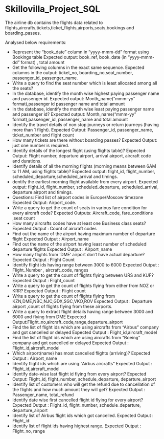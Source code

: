 # Skillovilla_Project_SQL

The airline db contains the flights data related to flights,aircrafts,tickets,ticket_flights,airports,seats,bookings and boarding_passes.

Analysed below requirements:

- Represent the “book_date” column in “yyyy-mmm-dd” format using Bookings table Expected output: book_ref, book_date (in “yyyy-mmm-dd” format) , total amount
- Get the following columns in the exact same sequence. Expected columns in the output: ticket_no, boarding_no,seat_number, passenger_id, passenger_name.
- Write a query to find the seat number which is least allocated among all the seats?
- In the database, identify the month wise highest paying passenger name and passenger id. Expected output: Month_name(“mmm-yy” format),passenger id passenger name and total amount
- In the database, identify the month wise least paying passenger name and passenger id? Expected output: Month_name(“mmm-yy” format),passenger_id, passenger_name and total amount
- Identify the travel details of non stop journeys or return journeys (having more than 1 flight). Expected Output: Passenger_id, passenger_name, ticket_number and flight count
- How many tickets are there without boarding passes? Expected Output: just one number is required.
- Identify details of the longest flight (using flights table)? Expected Output: Flight number, departure airport, arrival airport, aircraft code and durations.
- Identify details of all the morning flights (morning means between 6AM to 11 AM, using flights table)? Expected output: flight_id, flight_number, scheduled_departure,scheduled_arrival and timings.
- dentify the earliest morning flight available from every airport. Expected output: flight_id, flight_number, scheduled_departure, scheduled_arrival, departure airport and timings.
- Questions: Find list of airport codes in Europe/Moscow timezone Expected Output: Airport_code.
- Write a query to get the count of seats in various fare condition for every aircraft code? Expected Outputs: Aircraft_code, fare_conditions ,seat count
- How many aircrafts codes have at least one Business class seats? Expected Output : Count of aircraft codes
- Find out the name of the airport having maximum number of departure flight Expected Output : Airport_name
- Find out the name of the airport having least number of scheduled departure flights Expected Output : Airport_name
- How many flights from ‘DME’ airport don’t have actual departure? Expected Output : Flight Count
- Identify flight ids having range between 3000 to 6000 Expected Output : Flight_Number , aircraft_code, ranges
- Write a query to get the count of flights flying between URS and KUF? Expected Output : Flight_count
- Write a query to get the count of flights flying from either from NOZ or KRR? Expected Output : Flight count
- Write a query to get the count of flights flying from KZN,DME,NBC,NJC,GDX,SGC,VKO,ROV Expected Output : Departure airport ,count of flights flying from these airports.
- Write a query to extract flight details having range between 3000 and 6000 and flying from DME Expected Output:Flight_no,aircraft_code,range,departure_airport
- Find the list of flight ids which are using aircrafts from “Airbus” company and got cancelled or delayed Expected Output : Flight_id,aircraft_model
- Find the list of flight ids which are using aircrafts from “Boeing” company and got cancelled or delayed Expected Output : Flight_id,aircraft_model
- Which airport(name) has most cancelled flights (arriving)? Expected Output : Airport_name
- Identify flight ids which are using “Airbus aircrafts” Expected Output : Flight_id,aircraft_model
- Identify date-wise last flight id flying from every airport? Expected Output: Flight_id, flight_number, schedule_departure, departure_airport
- Identify list of customers who will get the refund due to cancellation of the flights and how much amount they will get? Expected Output : Passenger_name, total_refund
- Identify date wise first cancelled flight id flying for every airport? Expected Output : Flight_id, flight_number, schedule_departure, departure_airport
- Identify list of Airbus flight ids which got cancelled. Expected Output : Flight_id
- Identify list of flight ids having highest range. Expected Output : Flight_no, range
